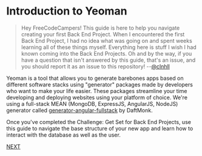 # Introduction to Yeoman

> Hey FreeCodeCampers! This guide is here to help you navigate creating your first Back End Project. When I encountered the first Back End Project, I had no idea what was going on and spent weeks learning all of these things myself. Everything here is stuff I wish I had known coming into the Back End Projects. Oh and by the way, if you have a question that isn't answered by this guide, that's an issue, and you should report it as an issue to this repository! --[@clnhll](http://twitter.com/clnhll)

Yeoman is a tool that allows you to generate barebones apps based on different software stacks using "generator" packages made by developers who want to make your life easier. These packages streamline your time developing and deploying websites using your platform of choice. We're using a full-stack MEAN (MongoDB, ExpressJS, AngularJS, NodeJS) generator called [generator-angular-fullstack](https://github.com/DaftMonk/generator-angular-fullstack) by DaftMonk.

Once you've completed the Challenge: Get Set for Back End Projects, use this guide to navigate the base structure of your new app and learn how to interact with the database as well as the user.

[NEXT](Guide-to-Back-End-Projects-Table-of-Contents)
